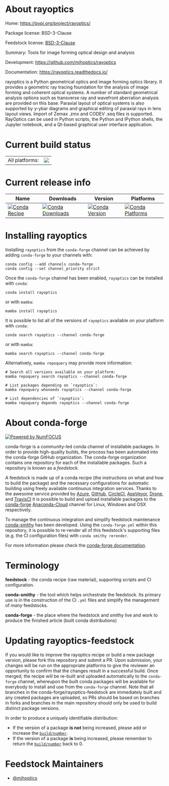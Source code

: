 About rayoptics
===============

Home: https://pypi.org/project/rayoptics/

Package license: BSD-3-Clause

Feedstock license: [BSD-3-Clause](https://github.com/conda-forge/rayoptics-feedstock/blob/main/LICENSE.txt)

Summary: Tools for image forming optical design and analysis

Development: https://github.com/mjhoptics/rayoptics

Documentation: https://rayoptics.readthedocs.io/

rayoptics is a Python geometrical optics and image forming optics library.
It provides a geometric ray tracing foundation for the analysis of image
forming and coherent optical systems. A number of standard geometrical
analysis options such as transverse ray and wavefront aberration analysis
are provided on this base. Paraxial layout of optical systems is also
supported by y-ybar diagrams and graphical editing of paraxial rays in
lens layout views. Import of Zemax .zmx and CODEV .seq files is supported.
RayOptics can be used in Python scripts, the Python and IPython shells,
the Jupyter notebook, and a Qt-based graphical user interface application.


Current build status
====================


<table><tr><td>All platforms:</td>
    <td>
      <a href="https://dev.azure.com/conda-forge/feedstock-builds/_build/latest?definitionId=11114&branchName=main">
        <img src="https://dev.azure.com/conda-forge/feedstock-builds/_apis/build/status/rayoptics-feedstock?branchName=main">
      </a>
    </td>
  </tr>
</table>

Current release info
====================

| Name | Downloads | Version | Platforms |
| --- | --- | --- | --- |
| [![Conda Recipe](https://img.shields.io/badge/recipe-rayoptics-green.svg)](https://anaconda.org/conda-forge/rayoptics) | [![Conda Downloads](https://img.shields.io/conda/dn/conda-forge/rayoptics.svg)](https://anaconda.org/conda-forge/rayoptics) | [![Conda Version](https://img.shields.io/conda/vn/conda-forge/rayoptics.svg)](https://anaconda.org/conda-forge/rayoptics) | [![Conda Platforms](https://img.shields.io/conda/pn/conda-forge/rayoptics.svg)](https://anaconda.org/conda-forge/rayoptics) |

Installing rayoptics
====================

Installing `rayoptics` from the `conda-forge` channel can be achieved by adding `conda-forge` to your channels with:

```
conda config --add channels conda-forge
conda config --set channel_priority strict
```

Once the `conda-forge` channel has been enabled, `rayoptics` can be installed with `conda`:

```
conda install rayoptics
```

or with `mamba`:

```
mamba install rayoptics
```

It is possible to list all of the versions of `rayoptics` available on your platform with `conda`:

```
conda search rayoptics --channel conda-forge
```

or with `mamba`:

```
mamba search rayoptics --channel conda-forge
```

Alternatively, `mamba repoquery` may provide more information:

```
# Search all versions available on your platform:
mamba repoquery search rayoptics --channel conda-forge

# List packages depending on `rayoptics`:
mamba repoquery whoneeds rayoptics --channel conda-forge

# List dependencies of `rayoptics`:
mamba repoquery depends rayoptics --channel conda-forge
```


About conda-forge
=================

[![Powered by
NumFOCUS](https://img.shields.io/badge/powered%20by-NumFOCUS-orange.svg?style=flat&colorA=E1523D&colorB=007D8A)](https://numfocus.org)

conda-forge is a community-led conda channel of installable packages.
In order to provide high-quality builds, the process has been automated into the
conda-forge GitHub organization. The conda-forge organization contains one repository
for each of the installable packages. Such a repository is known as a *feedstock*.

A feedstock is made up of a conda recipe (the instructions on what and how to build
the package) and the necessary configurations for automatic building using freely
available continuous integration services. Thanks to the awesome service provided by
[Azure](https://azure.microsoft.com/en-us/services/devops/), [GitHub](https://github.com/),
[CircleCI](https://circleci.com/), [AppVeyor](https://www.appveyor.com/),
[Drone](https://cloud.drone.io/welcome), and [TravisCI](https://travis-ci.com/)
it is possible to build and upload installable packages to the
[conda-forge](https://anaconda.org/conda-forge) [Anaconda-Cloud](https://anaconda.org/)
channel for Linux, Windows and OSX respectively.

To manage the continuous integration and simplify feedstock maintenance
[conda-smithy](https://github.com/conda-forge/conda-smithy) has been developed.
Using the ``conda-forge.yml`` within this repository, it is possible to re-render all of
this feedstock's supporting files (e.g. the CI configuration files) with ``conda smithy rerender``.

For more information please check the [conda-forge documentation](https://conda-forge.org/docs/).

Terminology
===========

**feedstock** - the conda recipe (raw material), supporting scripts and CI configuration.

**conda-smithy** - the tool which helps orchestrate the feedstock.
                   Its primary use is in the construction of the CI ``.yml`` files
                   and simplify the management of *many* feedstocks.

**conda-forge** - the place where the feedstock and smithy live and work to
                  produce the finished article (built conda distributions)


Updating rayoptics-feedstock
============================

If you would like to improve the rayoptics recipe or build a new
package version, please fork this repository and submit a PR. Upon submission,
your changes will be run on the appropriate platforms to give the reviewer an
opportunity to confirm that the changes result in a successful build. Once
merged, the recipe will be re-built and uploaded automatically to the
`conda-forge` channel, whereupon the built conda packages will be available for
everybody to install and use from the `conda-forge` channel.
Note that all branches in the conda-forge/rayoptics-feedstock are
immediately built and any created packages are uploaded, so PRs should be based
on branches in forks and branches in the main repository should only be used to
build distinct package versions.

In order to produce a uniquely identifiable distribution:
 * If the version of a package **is not** being increased, please add or increase
   the [``build/number``](https://docs.conda.io/projects/conda-build/en/latest/resources/define-metadata.html#build-number-and-string).
 * If the version of a package **is** being increased, please remember to return
   the [``build/number``](https://docs.conda.io/projects/conda-build/en/latest/resources/define-metadata.html#build-number-and-string)
   back to 0.

Feedstock Maintainers
=====================

* [@mjhoptics](https://github.com/mjhoptics/)

